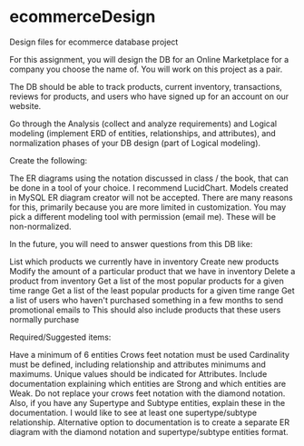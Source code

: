 # ecommerceDesign
Design files for ecommerce database project

For this assignment, you will design the DB for an Online Marketplace for a company you choose the name of. You will work on this project as a pair.

 

The DB should be able to track products, current inventory, transactions, reviews for products, and users who have signed up for an account on our website.

Go through the Analysis (collect and analyze requirements) and Logical modeling (implement ERD of entities, relationships, and attributes), and normalization phases of your DB design (part of Logical modeling).

 

Create the following:

The ER diagrams using the notation discussed in class / the book, that can be done in a tool of your choice. I recommend LucidChart. Models created in MySQL ER diagram creator will not be accepted. There are many reasons for this, primarily because you are more limited in customization. You may pick a different modeling tool with permission (email me). These will be non-normalized. 
 

In the future, you will need to answer questions from this DB like:

List which products we currently have in inventory
Create new products
Modify the amount of a particular product that we have in inventory
Delete a product from inventory
Get a list of the most popular products for a given time range
Get a list of the least popular products for a given time range
Get a list of users who haven't purchased something in a few months to send promotional emails to
This should also include products that these users normally purchase
 

Required/Suggested items:

Have a minimum of 6 entities
Crows feet notation must be used
Cardinality must be defined, including relationship and attributes minimums and maximums.
Unique values should be indicated for Attributes.
Include documentation explaining which entities are Strong and which entities are Weak. Do not replace your crows feet notation with the diamond notation. Also, if you have any Supertype and Subtype entities, explain these in the documentation. I would like to see at least one supertype/subtype relationship.
Alternative option to documentation is to create a separate ER diagram with the diamond notation and supertype/subtype entities format.
